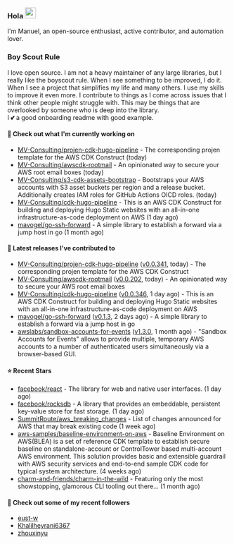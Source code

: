 ### Hola <img src="https://media.giphy.com/media/hvRJCLFzcasrR4ia7z/giphy.gif" width="25px">

I'm Manuel, an open-source enthusiast, active contributor, and automation lover.

### Boy Scout Rule

I love open source. I am not a heavy maintainer of any large libraries, but I really like the boyscout rule. 
When I see something to be improved, I do it. When I see a project
that simplifies my life and many others. I use my skills to improve it even more.
I contribute to things as I come across issues that I think other people might struggle with. 
This may be things that are overlooked by someone who is deep into the library.  
I 💕 a good onboarding readme with good example.



#### 👷 Check out what I'm currently working on

- [MV-Consulting/projen-cdk-hugo-pipeline](https://github.com/MV-Consulting/projen-cdk-hugo-pipeline) - The corresponding projen template for the AWS CDK Construct (today)
- [MV-Consulting/awscdk-rootmail](https://github.com/MV-Consulting/awscdk-rootmail) - An opinionated way to secure your AWS root email boxes (today)
- [MV-Consulting/s3-cdk-assets-bootstrap](https://github.com/MV-Consulting/s3-cdk-assets-bootstrap) - Bootstraps your AWS accounts with S3 asset buckets per region and a release bucket. Additionally creates IAM roles for GitHub Actions OICD roles. (today)
- [MV-Consulting/cdk-hugo-pipeline](https://github.com/MV-Consulting/cdk-hugo-pipeline) - This is an AWS CDK Construct for building and deploying Hugo Static websites with an all-in-one infrastructure-as-code deployment on AWS (1 day ago)
- [mavogel/go-ssh-forward](https://github.com/mavogel/go-ssh-forward) - A simple library to establish a forward via a jump host in go (1 month ago)

#### 🔭 Latest releases I've contributed to

- [MV-Consulting/projen-cdk-hugo-pipeline](https://github.com/MV-Consulting/projen-cdk-hugo-pipeline) ([v0.0.341](https://github.com/MV-Consulting/projen-cdk-hugo-pipeline/releases/tag/v0.0.341), today) - The corresponding projen template for the AWS CDK Construct
- [MV-Consulting/awscdk-rootmail](https://github.com/MV-Consulting/awscdk-rootmail) ([v0.0.202](https://github.com/MV-Consulting/awscdk-rootmail/releases/tag/v0.0.202), today) - An opinionated way to secure your AWS root email boxes
- [MV-Consulting/cdk-hugo-pipeline](https://github.com/MV-Consulting/cdk-hugo-pipeline) ([v0.0.346](https://github.com/MV-Consulting/cdk-hugo-pipeline/releases/tag/v0.0.346), 1 day ago) - This is an AWS CDK Construct for building and deploying Hugo Static websites with an all-in-one infrastructure-as-code deployment on AWS
- [mavogel/go-ssh-forward](https://github.com/mavogel/go-ssh-forward) ([v0.1.3](https://github.com/mavogel/go-ssh-forward/releases/tag/v0.1.3), 2 days ago) - A simple library to establish a forward via a jump host in go
- [awslabs/sandbox-accounts-for-events](https://github.com/awslabs/sandbox-accounts-for-events) ([v1.3.0](https://github.com/awslabs/sandbox-accounts-for-events/releases/tag/v1.3.0), 1 month ago) - &#34;Sandbox Accounts for Events&#34; allows to provide multiple, temporary AWS accounts to a number of authenticated users simultaneously via a browser-based GUI.

#### ⭐ Recent Stars

- [facebook/react](https://github.com/facebook/react) - The library for web and native user interfaces. (1 day ago)
- [facebook/rocksdb](https://github.com/facebook/rocksdb) - A library that provides an embeddable, persistent key-value store for fast storage. (1 day ago)
- [SummitRoute/aws_breaking_changes](https://github.com/SummitRoute/aws_breaking_changes) - List of changes announced for AWS that may break existing code (1 week ago)
- [aws-samples/baseline-environment-on-aws](https://github.com/aws-samples/baseline-environment-on-aws) - Baseline Environment on AWS(BLEA) is a set of reference CDK template to establish secure baseline on standalone-account or ControlTower based multi-account AWS environment. This solution provides basic and extensible guardrail with AWS security services and end-to-end sample CDK code for typical system architecture.  (4 weeks ago)
- [charm-and-friends/charm-in-the-wild](https://github.com/charm-and-friends/charm-in-the-wild) - Featuring only the most showstopping, glamorous CLI tooling out there... (1 month ago)

#### 👯 Check out some of my recent followers

- [eust-w](https://github.com/eust-w)
- [Khalilheyrani6367](https://github.com/Khalilheyrani6367)
- [zhouxinyu](https://github.com/zhouxinyu)




